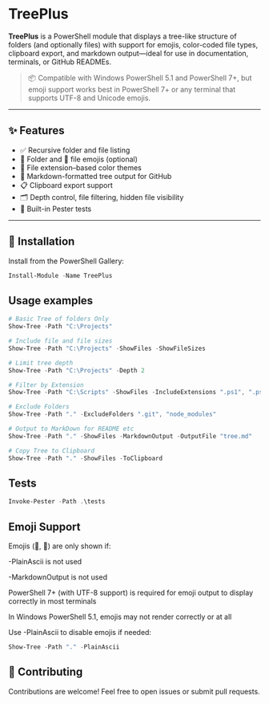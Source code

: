 # TreePlus

**TreePlus** is a PowerShell module that displays a tree-like structure of folders (and optionally files) with support for emojis, color-coded file types, clipboard export, and markdown output—ideal for use in documentation, terminals, or GitHub READMEs.

> 📦 Compatible with Windows PowerShell 5.1 and PowerShell 7+, but emoji support works best in PowerShell 7+ or any terminal that supports UTF-8 and Unicode emojis.

---

## ✨ Features

- ✅ Recursive folder and file listing
- 📁 Folder and 📄 file emojis (optional)
- 🎨 File extension–based color themes
- 📄 Markdown-formatted tree output for GitHub
- 📋 Clipboard export support
- 🗂️ Depth control, file filtering, hidden file visibility
- 🧪 Built-in Pester tests

---

## 🚀 Installation

Install from the PowerShell Gallery:
```powershell
Install-Module -Name TreePlus
```

## Usage examples
```powershell
# Basic Tree of folders Only
Show-Tree -Path "C:\Projects"

# Include file and file sizes
Show-Tree -Path "C:\Projects" -ShowFiles -ShowFileSizes

# Limit tree depth
Show-Tree -Path "C:\Projects" -Depth 2

# Filter by Extension
Show-Tree -Path "C:\Scripts" -ShowFiles -IncludeExtensions ".ps1", ".psm1"

# Exclude Folders
Show-Tree -Path "." -ExcludeFolders ".git", "node_modules"

# Output to MarkDown for README etc
Show-Tree -Path "." -ShowFiles -MarkdownOutput -OutputFile "tree.md"

# Copy Tree to Clipboard
Show-Tree -Path "." -ShowFiles -ToClipboard

```

## Tests
```powershell
Invoke-Pester -Path .\tests
```

## Emoji Support

Emojis (📁, 📄) are only shown if:

-PlainAscii is not used

-MarkdownOutput is not used

PowerShell 7+ (with UTF-8 support) is required for emoji output to display correctly in most terminals

In Windows PowerShell 5.1, emojis may not render correctly or at all

Use -PlainAscii to disable emojis if needed:
```powershell
Show-Tree -Path "." -PlainAscii
```

## 🙌 Contributing
Contributions are welcome! Feel free to open issues or submit pull requests.

